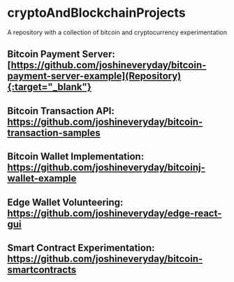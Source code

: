 # cryptoAndBlockchainProjects
A repository with a collection of bitcoin and cryptocurrency experimentation


## Bitcoin Payment Server: [https://github.com/joshineveryday/bitcoin-payment-server-example](Repository){:target="_blank"}
## Bitcoin Transaction API: https://github.com/joshineveryday/bitcoin-transaction-samples
## Bitcoin Wallet Implementation: https://github.com/joshineveryday/bitcoinj-wallet-example
## Edge Wallet Volunteering: https://github.com/joshineveryday/edge-react-gui
## Smart Contract Experimentation: https://github.com/joshineveryday/bitcoin-smartcontracts
